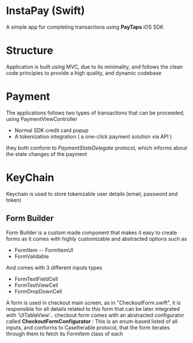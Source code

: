 # InstaPay (Swift)
A simple app for completing transactions using **PayTaps** iOS SDK

# Structure
Application is built using MVC, due to its minimality, and follows the clean code principles to provide a high quality, and dynamic codebase

# Payment
The applications follows two types of transactions that can be proceeded, using PaymentViewController
- Normal SDK credit card popup
- A tokenization integration ( a one-click payment solution via API )

they both conform to *PaymentStateDelegate* protocol, which informs about the state changes of the payment
# KeyChain
Keychain is used to store tokenizable user details (email, password and token)
## Form Builder
Form Builder is a custom made component that makes it easy to create forms as it comes with highly customizable and abstracted options such as

- FormItem
-- FormItemUI
- FormValidable

And comes with 3 different inputs types

- FormTextFieldCell
- FormTextViewCell
- FormDropDownCell

A form is used in checkout main screen, as in "CheckoutForm.swift", it is responsible for all details related to this form that can be later integrated with 'UITableView'.. checkout form comes with an abstracted configurator called
**CheckoutFormConfigurator** : This is an enum-based listed of all inputs, and conforms to CaseIterable protocol, that the form iterates through them to fetch its *FormItem* class of each


